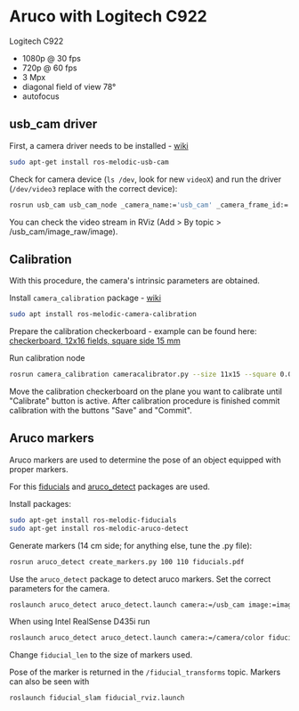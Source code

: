 # Aruco with Logitech C922

Logitech C922 

- 1080p @ 30 fps
- 720p @ 60 fps
- 3 Mpx
- diagonal field of view 78°
- autofocus

## usb_cam driver
First, a camera driver needs to be installed - [wiki](https://github.com/NVlabs/Deep_Object_Pose/blob/master/doc/camera_tutorial.md)

```bash
sudo apt-get install ros-melodic-usb-cam
```

Check for camera device (`ls /dev`, look for new `videoX`) and run the driver (`/dev/video3` replace with the correct device):
```bash
rosrun usb_cam usb_cam_node _camera_name:='usb_cam' _camera_frame_id:='usb_cam' _video_device:='/dev/video3' _image_width:=1920 _image_height:=1080
```

You can check the video stream in RViz (Add > By topic > /usb_cam/image_raw/image).


## Calibration 

With this procedure, the camera's intrinsic parameters are obtained.

Install  `camera_calibration` package - [wiki](http://wiki.ros.org/camera_calibration/Tutorials/MonocularCalibration) 

```bash
sudo apt install ros-melodic-camera-calibration
```
Prepare the calibration checkerboard - example can be found here: [checkerboard, 12x16 fields, square side 15 mm](calib_12x16_15mm.pdf)

Run calibration node
```bash
rosrun camera_calibration cameracalibrator.py --size 11x15 --square 0.015 image:=/usb_cam/image_raw camera:=/usb_cam
```
Move the calibration checkerboard on the plane you want to calibrate until "Calibrate" button is active. After calibration procedure is finished commit calibration with the buttons "Save" and  "Commit".





## Aruco markers

Aruco markers are used to determine the pose of an object equipped with proper markers.

For this [fiducials](http://wiki.ros.org/fiducials) and [aruco_detect](http://wiki.ros.org/aruco_detect) packages are used.

Install packages:
```bash
sudo apt-get install ros-melodic-fiducials
sudo apt-get install ros-melodic-aruco-detect
```

Generate markers (14 cm side; for anything else, tune the .py file):
```bash
rosrun aruco_detect create_markers.py 100 110 fiducials.pdf
```

Use the `aruco_detect` package to detect aruco markers. Set the correct parameters for the camera.
```bash
roslaunch aruco_detect aruco_detect.launch camera:=/usb_cam image:=image_raw fiducial_len:=0.14 
```
When using Intel RealSense D435i run
```bash
roslaunch aruco_detect aruco_detect.launch camera:=/camera/color fiducial_len:=0.14 
```
Change `fiducial_len` to the size of markers used.


Pose of the marker is returned in the `/fiducial_transforms` topic. Markers can also be seen with
```bash
roslaunch fiducial_slam fiducial_rviz.launch
```



